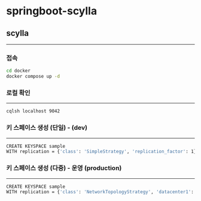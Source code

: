 # springboot-scylla

## scylla

---

### 접속
```bash
cd docker
docker compose up -d
```

### 로컬 확인

---
```bash
cqlsh localhost 9042
```


### 키 스페이스 생성 (단일) - (dev)

---

```bash
CREATE KEYSPACE sample 
WITH replication = {'class': 'SimpleStrategy', 'replication_factor': 1};
```

### 키 스페이스 생성 (다중) - 운영 (production)

---

```bash
CREATE KEYSPACE sample 
WITH replication = {'class': 'NetworkTopologyStrategy', 'datacenter1': 3};
```

